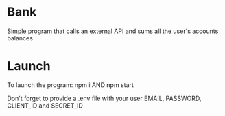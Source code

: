 # Bank
Simple program that calls an external API and sums all the user's accounts balances

# Launch
To launch the program:
npm i AND npm start

Don't forget to provide a .env file with your user EMAIL, PASSWORD, CLIENT_ID and SECRET_ID
